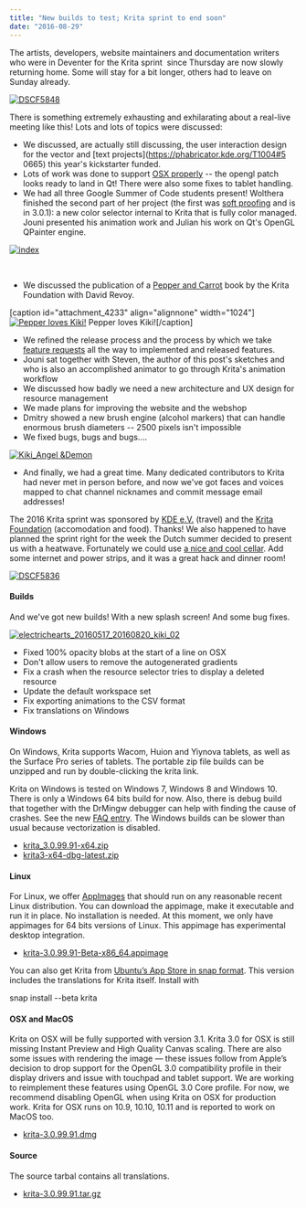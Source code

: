 ```yaml
---
title: "New builds to test; Krita sprint to end soon"
date: "2016-08-29"
---
```


The artists, developers, website maintainers and documentation writers who were in Deventer for the Krita sprint  since Thursday are now slowly returning home. Some will stay for a bit longer, others had to leave on Sunday already.

[![DSCF5848](../images/DSCF5848-1024x768.jpg)](https://krita.org/wp-content/uploads/2016/08/DSCF5848.jpg)

There is something extremely exhausting and exhilarating about a real-live meeting like this! Lots and lots of topics were discussed:

- We discussed, are actually still discussing, the user interaction design for the vector and [text projects](https://phabricator.kde.org/T1004#5 0665) this year's kickstarter funded.
- Lots of work was done to support [OSX properly](https://codereview.qt-project.org/#/c/166202) -- the opengl patch looks ready to land in Qt! There were also some fixes to tablet handling.
- We had all three Google Summer of Code students present! Wolthera finished the second part of her project (the first was [soft proofing](http://wolthera.info/?p=802) and is in 3.0.1): a new color selector internal to Krita that is fully color managed. Jouni presented his animation work and Julian his work on Qt's OpenGL QPainter engine.

[![index](../images/index-1024x584.png)](https://krita.org/wp-content/uploads/2016/08/index.png)

 

- We discussed the publication of a [Pepper and Carrot](http://www.peppercarrot.com/) book by the Krita Foundation with David Revoy.

\[caption id="attachment\_4233" align="alignnone" width="1024"\][![Pepper loves Kiki!](../images/PepperLovesKiki_001-1024x724.png)](https://krita.org/wp-content/uploads/2016/08/PepperLovesKiki_001.png) Pepper loves Kiki!\[/caption\]

- We refined the release process and the process by which we take [feature requests](/item/ways-to-help-krita-work-on-feature-requests/) all the way to implemented and released features.
- Jouni sat together with Steven, the author of this post's sketches and who is also an accomplished animator to go through Krita's animation workflow
- We discussed how badly we need a new architecture and UX design for resource management
- We made plans for improving the website and the webshop
- Dmitry showed a new brush engine (alcohol markers) that can handle enormous brush diameters -- 2500 pixels isn't impossible
- We fixed bugs, bugs and bugs....

[![Kiki_Angel &Demon](../images/Kiki_Angel-Demon-1-1024x724.png)](https://krita.org/wp-content/uploads/2016/08/Kiki_Angel-Demon-1.png)

- And finally, we had a great time. Many dedicated contributors to Krita had never met in person before, and now we've got faces and voices mapped to chat channel nicknames and commit message email addresses!

The 2016 Krita sprint was sponsored by [KDE e.V.](https://www.kde.org/community/donations/) (travel) and the [Krita Foundation](/support-us/donations/) (accomodation and food). Thanks! We also happened to have planned the sprint right for the week the Dutch summer decided to present us with a heatwave. Fortunately we could use [a nice and cool cellar](http://petrusenpaulus.eu/). Add some internet and power strips, and it was a great hack and dinner room!

[![DSCF5836](../images/DSCF5836-1024x768.jpg)](https://krita.org/wp-content/uploads/2016/08/DSCF5836.jpg)

#### Builds

And we've got new builds! With a new splash screen! And some bug fixes.

[![electrichearts_20160517_20160820_kiki_02](../images/electrichearts_20160517_20160820_kiki_02-1024x594.png)](https://krita.org/wp-content/uploads/2016/08/electrichearts_20160517_20160820_kiki_02.png)

- Fixed 100% opacity blobs at the start of a line on OSX
- Don't allow users to remove the autogenerated gradients
- Fix a crash when the resource selector tries to display a deleted resource
- Update the default workspace set
- Fix exporting animations to the CSV format
- Fix translations on Windows

#### Windows

On Windows, Krita supports Wacom, Huion and Yiynova tablets, as well as the Surface Pro series of tablets. The portable zip file builds can be unzipped and run by double-clicking the krita link.

Krita on Windows is tested on Windows 7, Windows 8 and Windows 10. There is only a Windows 64 bits build for now. Also, there is debug build that together with the DrMingw debugger can help with finding the cause of crashes. See the new [FAQ entry](https://docs.krita.org/KritaFAQ#How_can_I_produce_a_backtrace_on_Windows.3F). The Windows builds can be slower than usual because vectorization is disabled.

- [krita\_3.0.99.91-x64.zip](http://files.kde.org/krita/3/windows/devbuilds/krita_3.0.99.91-x64.zip)
- [krita3-x64-dbg-latest.zip](http://files.kde.org/krita/3/windows/debugbuilds/krita3-x64-dbg-latest.zip)

#### Linux

For Linux, we offer [AppImages](http://appimage.org/) that should run on any reasonable recent Linux distribution. You can download the appimage, make it executable and run it in place. No installation is needed. At this moment, we only have appimages for 64 bits versions of Linux. This appimage has experimental desktop integration.

- [krita-3.0.99.91-Beta-x86\_64.appimage](http://files.kde.org/krita/3/linux/devbuilds/krita-3.0.99.91-Beta-x86_64.appimage)

You can also get Krita from [Ubuntu’s App Store in snap format](https://uappexplorer.com/app/krita.krita). This version includes the translations for Krita itself. Install with

snap install --beta krita

#### OSX and MacOS

Krita on OSX will be fully supported with version 3.1. Krita 3.0 for OSX is still missing Instant Preview and High Quality Canvas scaling. There are also some issues with rendering the image — these issues follow from Apple’s decision to drop support for the OpenGL 3.0 compatibility profile in their display drivers and issue with touchpad and tablet support. We are working to reimplement these features using OpenGL 3.0 Core profile. For now, we recommend disabling OpenGL when using Krita on OSX for production work. Krita for OSX runs on 10.9, 10.10, 10.11 and is reported to work on MacOS too.

- [krita-3.0.99.91.dmg](http://files.kde.org/krita/3/osx/devbuilds/krita-3.0.99.91.dmg)

#### Source

The source tarbal contains all translations.

- [krita-3.0.99.91.tar.gz](http://files.kde.org/krita/3/source/krita-3.0.99.91.tar.gz)
